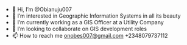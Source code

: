 - 👋 Hi, I’m @Obianuju007
- 👀 I’m interested in Geographic Information Systems in all its beauty
- 🌱 I’m currently working as a GIS Officer at a Utility Company
- 💞️ I’m looking to collaborate on GIS development roles
- 📫 How to reach me onobes007@gmail.com +2348079737112

<!---
Obianuju007/Obianuju007 is a ✨ special ✨ repository because its `README.md` (this file) appears on your GitHub profile.
You can click the Preview link to take a look at your changes.
--->
